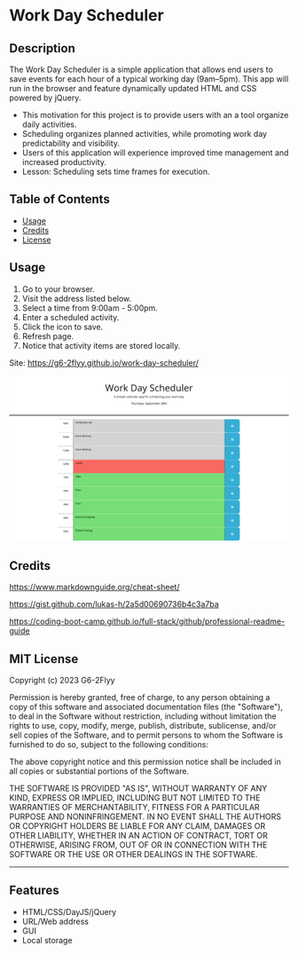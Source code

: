 # Work Day Scheduler

## Description

The Work Day Scheduler is a simple application that allows end users to save events for each hour of a typical working day (9am–5pm). This app will run in the browser and feature dynamically updated HTML and CSS powered by jQuery.

- This motivation for this project is to provide users with an a tool organize daily activities.
- Scheduling organizes planned activities, while promoting work day predictability and visibility.
- Users of this application will experience improved time management and increased productivity.
- Lesson: Scheduling sets time frames for execution.

## Table of Contents

- [Usage](#usage)
- [Credits](#credits)
- [License](#license)

## Usage

1. Go to your browser.
2. Visit the address listed below.
3. Select a time from 9:00am - 5:00pm.
4. Enter a scheduled activity.
5. Click the icon to save.
6. Refresh page.
7. Notice that activity items are stored locally.

Site: https://g6-2flyy.github.io/work-day-scheduler/

![alt text](./images/work_day_scheduler.png)

## Credits

https://www.markdownguide.org/cheat-sheet/

https://gist.github.com/lukas-h/2a5d00690736b4c3a7ba

https://coding-boot-camp.github.io/full-stack/github/professional-readme-guide

## MIT License

Copyright (c) 2023 G6-2Flyy

Permission is hereby granted, free of charge, to any person obtaining a copy of this software and associated documentation files (the "Software"), to deal in the Software without restriction, including without limitation the rights to use, copy, modify, merge, publish, distribute, sublicense, and/or sell copies of the Software, and to permit persons to whom the Software is furnished to do so, subject to the following conditions:

The above copyright notice and this permission notice shall be included in all copies or substantial portions of the Software.

THE SOFTWARE IS PROVIDED "AS IS", WITHOUT WARRANTY OF ANY KIND, EXPRESS OR IMPLIED, INCLUDING BUT NOT LIMITED TO THE WARRANTIES OF MERCHANTABILITY, FITNESS FOR A PARTICULAR PURPOSE AND NONINFRINGEMENT. IN NO EVENT SHALL THE AUTHORS OR COPYRIGHT HOLDERS BE LIABLE FOR ANY CLAIM, DAMAGES OR OTHER LIABILITY, WHETHER IN AN ACTION OF CONTRACT, TORT OR OTHERWISE, ARISING FROM, OUT OF OR IN CONNECTION WITH THE SOFTWARE OR THE USE OR OTHER DEALINGS IN THE SOFTWARE.

---

## Features

- HTML/CSS/DayJS/jQuery
- URL/Web address
- GUI
- Local storage

